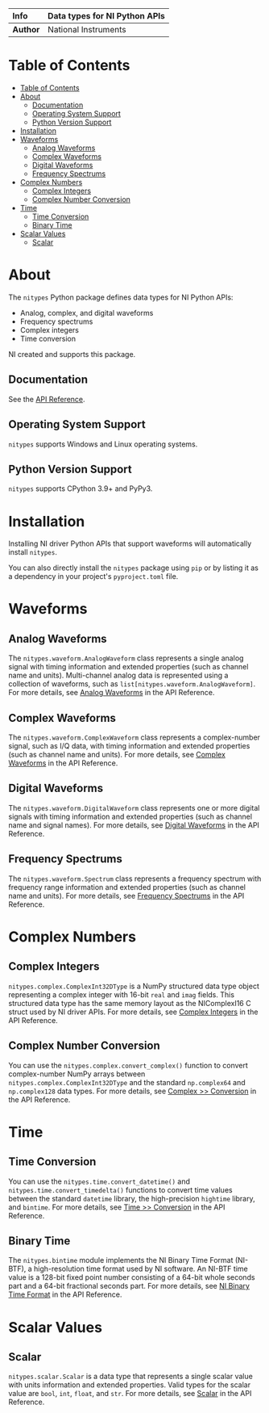 | **Info**      | Data types for NI Python APIs |
| :------------ | :-----------------------------|
| **Author**    | National Instruments          |

# Table of Contents

- [Table of Contents](#table-of-contents)
- [About](#about)
  - [Documentation](#documentation)
  - [Operating System Support](#operating-system-support)
  - [Python Version Support](#python-version-support)
- [Installation](#installation)
- [Waveforms](#waveforms)
  - [Analog Waveforms](#analog-waveforms)
  - [Complex Waveforms](#complex-waveforms)
  - [Digital Waveforms](#digital-waveforms)
  - [Frequency Spectrums](#frequency-spectrums)
- [Complex Numbers](#complex-numbers)
  - [Complex Integers](#complex-integers)
  - [Complex Number Conversion](#complex-number-conversion)
- [Time](#time)
  - [Time Conversion](#time-conversion)
  - [Binary Time](#binary-time)
- [Scalar Values](#scalar-values)
  - [Scalar](#scalar)

# About

The `nitypes` Python package defines data types for NI Python APIs:

- Analog, complex, and digital waveforms
- Frequency spectrums
- Complex integers
- Time conversion

NI created and supports this package.

## Documentation

See the [API Reference](https://nitypes.readthedocs.io/).

## Operating System Support

`nitypes` supports Windows and Linux operating systems.

## Python Version Support

`nitypes` supports CPython 3.9+ and PyPy3.

# Installation

Installing NI driver Python APIs that support waveforms will automatically install `nitypes`.

You can also directly install the `nitypes` package using `pip` or by listing it as a dependency in
your project's `pyproject.toml` file.

# Waveforms

## Analog Waveforms

The `nitypes.waveform.AnalogWaveform` class represents a single analog signal with timing
information and extended properties (such as channel name and units). Multi-channel analog data is
represented using a collection of waveforms, such as `list[nitypes.waveform.AnalogWaveform]`. For
more details, see [Analog
Waveforms](https://nitypes.readthedocs.io/en/latest/autoapi/nitypes/waveform/index.html#analog-waveforms)
in the API Reference.

## Complex Waveforms

The `nitypes.waveform.ComplexWaveform` class represents a complex-number signal, such as I/Q data,
with timing information and extended properties (such as channel name and units). For more details,
see [Complex
Waveforms](https://nitypes.readthedocs.io/en/latest/autoapi/nitypes/waveform/index.html#complex-waveforms)
in the API Reference.

## Digital Waveforms

The `nitypes.waveform.DigitalWaveform` class represents one or more digital signals with timing
information and extended properties (such as channel name and signal names). For more details, see
[Digital
Waveforms](https://nitypes.readthedocs.io/en/latest/autoapi/nitypes/waveform/index.html#complex-waveforms)
in the API Reference.

## Frequency Spectrums

The `nitypes.waveform.Spectrum` class represents a frequency spectrum with frequency range
information and extended properties (such as channel name and units). For more details, see
[Frequency
Spectrums](https://nitypes.readthedocs.io/en/latest/autoapi/nitypes/waveform/index.html#frequency-spectrums)
in the API Reference.

# Complex Numbers

## Complex Integers

`nitypes.complex.ComplexInt32DType` is a NumPy structured data type object representing a complex
integer with 16-bit `real` and `imag` fields. This structured data type has the same memory layout
as the NIComplexI16 C struct used by NI driver APIs. For more details, see [Complex
Integers](https://nitypes.readthedocs.io/en/latest/autoapi/nitypes/complex/index.html#complex-integers)
in the API Reference.

## Complex Number Conversion

You can use the `nitypes.complex.convert_complex()` function to convert complex-number NumPy arrays
between `nitypes.complex.ComplexInt32DType` and the standard `np.complex64` and `np.complex128` data
types. For more details, see [Complex >>
Conversion](https://nitypes.readthedocs.io/en/latest/autoapi/nitypes/complex/index.html#conversion)
in the API Reference.

# Time

## Time Conversion

You can use the `nitypes.time.convert_datetime()` and `nitypes.time.convert_timedelta()` functions
to convert time values between the standard `datetime` library, the high-precision `hightime`
library, and `bintime`. For more details, see [Time >>
Conversion](https://nitypes.readthedocs.io/en/latest/autoapi/nitypes/time/index.html#conversion) in
the API Reference.

## Binary Time

The `nitypes.bintime` module implements the NI Binary Time Format (NI-BTF), a high-resolution time
format used by NI software. An NI-BTF time value is a 128-bit fixed point number consisting of a
64-bit whole seconds part and a 64-bit fractional seconds part. For more details, see [NI Binary
Time Format](https://nitypes.readthedocs.io/en/latest/autoapi/nitypes/bintime/index.html#ni-binary-time-format)
in the API Reference.

# Scalar Values

## Scalar

`nitypes.scalar.Scalar` is a data type that represents a single scalar value with units
information and extended properties. Valid types for the scalar value are `bool`, `int`, `float`,
and `str`. For more details, see
[Scalar](https://nitypes.readthedocs.io/en/latest/autoapi/nitypes/scalar/index.html#scalar) in the
API Reference.